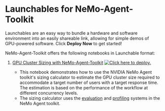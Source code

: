 # Launchables for NeMo-Agent-Toolkit

Launchables are an easy way to bundle a hardware and software environment into an easily shareable link, allowing for simple demos of GPU-powered software. Click **Deploy Now** to get started!

NeMo-Agent-Toolkit offers the following notebooks in Launchable format: 

1. [GPU Cluster Sizing with NeMo-Agent-Toolkit](https://github.com/nv-edwli/NeMo-Agent-Toolkit/blob/develop/examples/notebooks/launchables/GPU_Cluster_Sizing_with_NeMo_Agent_Toolkit.ipynb) [![ Click here to deploy.](https://brev-assets.s3.us-west-1.amazonaws.com/nv-lb-dark.svg)](https://brev.nvidia.com/launchable/deploy?launchableID=env-31yFF6xbCKdp94CBlxHfspTjOn8)

    * This notebook demonstrates how to use the NVIDIA NeMo Agent toolkit's sizing calculator to estimate the GPU cluster size required to accommodate a target number of users with a target response time. The estimation is based on the performance of the workflow at different concurrency levels.
    * The sizing calculator uses the [evaluation](https://docs.nvidia.com/nemo/agent-toolkit/latest/workflows/evaluate.html) and [profiling](https://docs.nvidia.com/nemo/agent-toolkit/latest/workflows/profiler.html) systems in the NeMo Agent toolkit.
